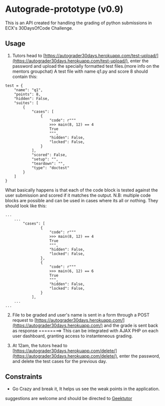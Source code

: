 # Autograde-prototype (v0.9)

This is an API created for handling the grading of python submissions in ECX's 30DaysOfCode Challenge.

## Usage

1. Tutors head to [https://autograder30days.herokuapp.com/test-upload/](https://autograder30days.herokuapp.com/test-upload/), enter the password and upload the specially formatted test files.(more info on the mentors groupchat)
   A test file with name q1.py and score 8 should contain this:
```
test = {
	"name": "q1",
	"points": 8,
	"hidden": False,
	"suites": [ 
		{
			"cases": [ 
				{
					"code": r"""
					>>> main(8, 12) == 4
					True
					""",
					"hidden": False,
					"locked": False,
				} 
			],
			"scored": False,
			"setup": "",
			"teardown": "",
			"type": "doctest"
		}
	]
}
```
What basically happens is that each of the code block is tested against the user submission and scored if it matches the output.
N.B: multiple code blocks are possible and can be used in cases where its all or nothing. They should look like this:
```
...
	...
		"cases": [ 
				{
					"code": r"""
					>>> main(8, 12) == 4
					True
					""",
					"hidden": False,
					"locked": False,
				},
				{
					"code": r"""
					>>> main(6, 12) == 6
					True
					""",
					"hidden": False,
					"locked": False,
				} 
			],
	...
...
```


2. File to be graded and user's name is sent in a form through a POST request to [https://autograder30days.herokuapp.com/](https://autograder30days.herokuapp.com/) and the grade is sent back as response ========> This can be integrated with AJAX PHP on each user dashboard, granting access to instanteneous grading.

3. At 12am, the tutors head to [https://autograder30days.herokuapp.com/delete/](https://autograder30days.herokuapp.com/delete/), enter the password, and delete the test cases for the previous day.


## Constraints
 * Go Crazy and break it, It helps us see the weak points in the application. 


suggestions are welcome and should be directed to [Geektutor](mailto:sodiq.akinjobi@gmail.com)
